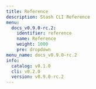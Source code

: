 ```yaml
---
title: Reference
description: Stash CLI Reference
menu:
  docs_v0.9.0-rc.2:
    identifier: reference
    name: Reference
    weight: 1000
    pre: dropdown
menu_name: docs_v0.9.0-rc.2
info:
  catalog: v0.1.0
  cli: v0.2.0
  version: v0.9.0-rc.2
---
```


